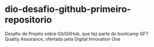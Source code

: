 # dio-desafio-github-primeiro-repositorio
Desafio de Projeto sobre Git/GitHub, que faz parte do bootcamp GFT Quality Assurance, ofertado pela Digital Innovation One
